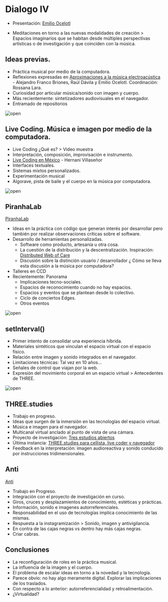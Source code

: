 # Dialogo IV 

- Presentación: [Emilio Ocelotl](https://emilioocelotl.github.io/)

- Meditaciones en torno a las nuevas modalidades de creación > Espacios imaginarios que se habitan desde múltiples perspectivas artísticas o de investigación y que coinciden con la música.

## Ideas previas. 

- Práctica musical por medio de la computadora. 
- Reflexiones expresadas en [Aproximaciones a la música electroacústica](https://zenodo.org/record/3715410) - Alejandro Franco Briones, Raúl Dávila y Emilio Ocelotl. Coordinación: Rossana Lara.
- Curiosidad por articular música/sonido con imagen y cuerpo. 
- Más recientemente: sintetizadores audiovisuales en el navegador. 
- Entramado de repositorios 

![open](https://github.com/EmilioOcelotl/nuevasModalidades/blob/main/img/box.png)

## Live Coding. Música e imagen por medio de la computadora. 

- Live Coding ¿Qué es? > Video muestra 
- Interpretación, composición, improvisación e instrumento. 
- [Live Coding en México](http://www.hernanivillasenor.com/archivos/html/livecoding.html) - Hernani Villaseñor
- Interfaces textuales.
- Sistemas mixtos personalizados. 
- Experimentación musical
- Algorave, pista de baile y el cuerpo en la música por computadora.


![open](https://github.com/EmilioOcelotl/nuevasModalidades/blob/main/img/dist.png)

## PiranhaLab

[PiranhaLab](https://piranhalab.github.io/)

- Ideas en la práctica con código que generan interés por desarrollar pero también por realizar observaciones críticas sobre el software. 
- Desarrollo de herramientas personalizadas.
  - Software como producto, artesanía u otra cosa.
  - La cuestión de la distribución y la descentralización. Inspiración: [Distributed Web of Care](http://distributedweb.care/)
  - Discusión sobre la distinción usuario / desarrollador ¿ Cómo se lleva esta discusión a la música por computadora? 
- Talleres en CCD
- Recientemente: Panorama
  - Implicaciones tecno-sociales.
  - Espacios de reconocimiento cuando no hay espacios.
  - Espacios y eventos que se plantean desde lo colectivo. 
  - Ciclo de conciertos Edges.
  - Otros eventos


![open](https://github.com/EmilioOcelotl/nuevasModalidades/blob/main/img/ban2.png)

## setInterval()

- Primer intento de consolidar una experiencia híbrida.
- Materiales sintéticos que vinculan el espacio virtual con el espacio físico. 
- Relación entre imagen y sonido integrados en el navegador.
- Limitaciones técnicas: Tal vez en 10 años...
- Señales de control que viajan por la web.
- Expresión del movimiento corporal en un espacio virtual > Antecedentes de THREE.


![open](https://github.com/EmilioOcelotl/nuevasModalidades/blob/main/img/three.png)

## THREE.studies

- Trabajo en progreso.
- Ideas que surgen de la inmersión en las tecnologías del espacio virtual. 
- Música e imagen para el navegador.
- Multicanal virtual anclado al punto de vista de una cámara. 
- Proyecto de investigación: [Tres estudios abiertos](https://github.com/EmilioOcelotl/THREE.studies/blob/main/threecln/README.md)
- Última instancia: [THREE.studies para cellista, live coder y navegador](https://github.com/EmilioOcelotl/THREE.studies/blob/main/threecln/README.md)
- Feedback en la interpretación: imagen audioreactiva y sonido conducido por instrucciones tridimensionales. 

## Anti 

[Anti](https://github.com/EmilioOcelotl/Anti)  

- Trabajo en Progreso.
- Integración con el proyecto de investigación en curso. 
- Giros, cruces y desplazamientos de conocimiento, estéticas y prácticas. 
- Información, sonido e imagenes autorreferenciales. 
- Responsabilidad en el uso de tecnologías implica conocimiento de las mismas.
- Respuesta a la instagramización > Sonido, imagen y antivigilancia.
- En contra de las cajas negras vs dentro hay más cajas negras. 
- Criar cabras.

## Conclusiones

- La reconfiguración de roles en la práctica musical.
- La influencia de la imagen y el cuerpo. 
- El problema de escalar ideas en torno a la novedad y la tecnología.
- Parece obvio: no hay algo meramente digital. Explorar las implicaciones de los traslados.
- Con respecto a lo anterior: autorreferencialidad y retroalimentación.
- ¿Virtualidad? 
